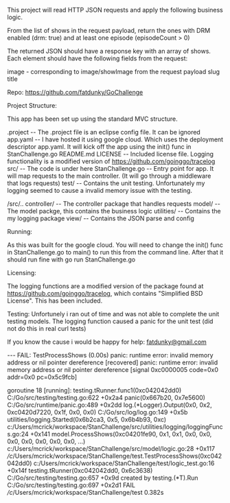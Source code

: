 This project will read HTTP JSON requests and apply the following business logic.

From the list of shows in the request payload, return the ones with DRM enabled (drm: true)
and at least one episode (episodeCount > 0)

The returned JSON should have a response key with an array of shows.
Each element should have the following fields from the request:

image - corresponding to image/showImage from the request payload
slug
title

Repo: https://github.com/fatdunky/GoChallenge

Project Structure:

This app has been set up using the standard MVC structure.

.project 					-- The .project file is an eclipse config file. It can be ignored
app.yaml 					-- I have hosted it using google cloud. Which uses the deployment descriptor app.yaml. It will kick off the app using
							 			 the init() func in StanChallenge.go
README.md
LICENSE						-- Included license file. Logging functionality is a modified version of  https://github.com/goinggo/tracelog
src/							-- The code is under here
StanChallenge.go	-- Entry point for app. It will map requests to the main controller. (It will go through a middleware that logs requests)
test/							-- Contains the unit testing. Unfortunately my logging seemed to cause a invalid memory issue with the testing.

/src/..
controller/				-- The controller package that handles requests
model/						-- The model packge, this contains the business logic
utilities/				-- Contains the my logging package
view/							-- Contains the JSON parse and config

Running:

As this was built for the google cloud. You will need to change the init() func in StanChallenge.go to main() to run this from the command line.
After that it should run fine with go run StanChallenge.go

Licensing:

The logging functions are a modified version of the package found at https://github.com/goinggo/tracelog, which contains "Simplified BSD License". This has been included.

Testing:
 Unfortunely i ran out of time and was not able to complete the unit testing models.
 The logging function caused a panic for the unit test (did not do this in real curl tests)

 If you know the cause i would be happy for help: fatdunky@gmail.com

 --- FAIL: TestProcessShows (0.00s)
panic: runtime error: invalid memory address or nil pointer dereference [recovered]
        panic: runtime error: invalid memory address or nil pointer dereference
[signal 0xc0000005 code=0x0 addr=0x0 pc=0x5c9fcb]

goroutine 18 [running]:
testing.tRunner.func1(0xc042042dd0)
        C:/Go/src/testing/testing.go:622 +0x2a4
panic(0x667b20, 0x7e5600)
        C:/Go/src/runtime/panic.go:489 +0x2dd
log.(*Logger).Output(0x0, 0x2, 0xc0420d7220, 0x1f, 0x0, 0x0)
        C:/Go/src/log/log.go:149 +0x5b
utilities/logging.Started(0x6b2ca3, 0x5, 0x6b4b93, 0xc)
        c:/Users/mcrick/workspace/StanChallenge/src/utilities/logging/loggingFuncs.go:24 +0x141
model.ProcessShows(0xc04201fe90, 0x1, 0x1, 0x0, 0x0, 0x0, 0x0, 0x0, 0x0, 0x0, ...)
        c:/Users/mcrick/workspace/StanChallenge/src/model/logic.go:28 +0x117
_/c_/Users/mcrick/workspace/StanChallenge/test.TestProcessShows(0xc042042dd0)
        c:/Users/mcrick/workspace/StanChallenge/test/logic_test.go:16 +0x14f
testing.tRunner(0xc042042dd0, 0x6c3638)
        C:/Go/src/testing/testing.go:657 +0x9d
created by testing.(*T).Run
        C:/Go/src/testing/testing.go:697 +0x2d1
FAIL    _/c_/Users/mcrick/workspace/StanChallenge/test  0.382s



